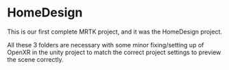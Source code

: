 # HomeDesign
This is our first complete MRTK project, and it was the HomeDesign project.

All these 3 folders are necessary with some minor fixing/setting up of OpenXR in the unity project to match the correct project settings to preview the scene correctly.
